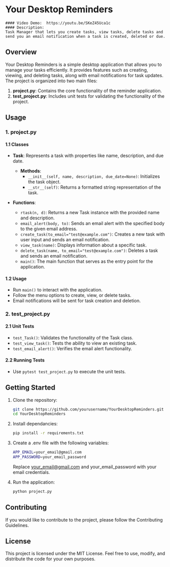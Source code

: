 # Your Desktop Reminders
    #### Video Demo:  https://youtu.be/SKeZ45Uca1c
    #### Description:
    Task Manager that lets you create tasks, view tasks, delete tasks and send you an email notification when a task is created, deleted or due.

## Overview

Your Desktop Reminders is a simple desktop application that allows you to manage your tasks efficiently. It provides features such as creating, viewing, and deleting tasks, along with email notifications for task updates. The project is organized into two main files:

1. **project.py**: Contains the core functionality of the reminder application.
2. **test_project.py**: Includes unit tests for validating the functionality of the project.

## Usage

### 1. project.py

#### 1.1 Classes

- **Task**: Represents a task with properties like name, description, and due date.
  
  - **Methods**:
    - `__init__(self, name, description, due_date=None)`: Initializes the task object.
    - `__str__(self)`: Returns a formatted string representation of the task.

- **Functions**:

  - `rtask(n, d)`: Returns a new Task instance with the provided name and description.
  - `email_alert(body, to)`: Sends an email alert with the specified body to the given email address.
  - `create_task(to_email="test@example.com")`: Creates a new task with user input and sends an email notification.
  - `view_task(name)`: Displays information about a specific task.
  - `delete_task(name, to_email="test@example.com")`: Deletes a task and sends an email notification.
  - `main()`: The main function that serves as the entry point for the application.

#### 1.2 Usage

- Run `main()` to interact with the application.
- Follow the menu options to create, view, or delete tasks.
- Email notifications will be sent for task creation and deletion.

### 2. test_project.py

#### 2.1 Unit Tests

- `test_Task()`: Validates the functionality of the Task class.
- `test_view_task()`: Tests the ability to view an existing task.
- `test_email_alert()`: Verifies the email alert functionality.

#### 2.2 Running Tests

- Use `pytest test_project.py` to execute the unit tests.

## Getting Started

1. Clone the repository:

   ```bash
   git clone https://github.com/yourusername/YourDesktopReminders.git
   cd YourDesktopReminders
   ```
2. Install dependancies:

   ```bash
   pip install -r requirements.txt
   ```
3. Create a .env file with the following variables:

   ```bash
   APP_EMAIL=your_email@gmail.com
   APP_PASSWORD=your_email_password
   ```
   Replace your_email@gmail.com and your_email_password with your email credentials.
4. Run the application:

   ```bash
   python project.py
   ```

## Contributing
If you would like to contribute to the project, please follow the Contributing Guidelines.

## License
This project is licensed under the MIT License. Feel free to use, modify, and distribute the code for your own purposes.